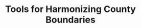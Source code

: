 ---
description: This tool creates the csv tables that allow county boundaries to be synchronized
  to a base year, exported to the directory you run this from. While this code takes
  shape files of any type and preforms an intersect, it was written to follow the
  method used in Hornbeck (2010) (see https://www.dropbox.com/s/1cygkeoo4p89vrw/BWreplication_BorderFixes.rar
  for those replication files), that is to say, I wrote it to take shapefiles of US
  counties from NHGIS from a selections of years and then to reapportioning them by
  area to the boundaries as they were in a base year. The stata code that uses these
  csvs was writen to be used with Haines' census data (ICPSR 02896).
location: https://elisabethperlman.net/code.html
record_creation_timestamp: 08/13/2021, 08:55:41
shortname: harmonising_county_boundaries
title: Tools for Harmonizing County Boundaries
uuid: 6ba552a7-ec31-4710-9d8b-d8177b293a90
---